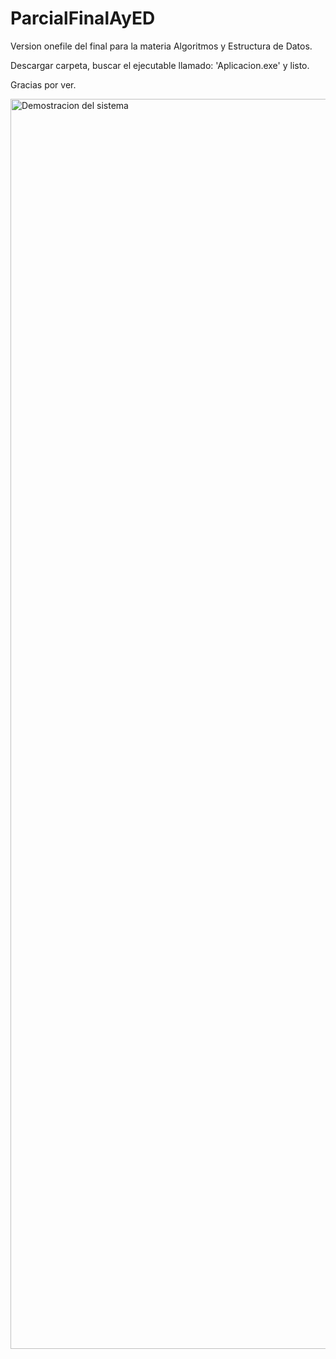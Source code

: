 # ParcialFinalAyED
Version onefile del final para la materia Algoritmos y Estructura de Datos. 

Descargar carpeta, buscar el ejecutable llamado: 'Aplicacion.exe' y listo.

Gracias por ver.

<img alt="Demostracion del sistema" src="https://i.ibb.co/T03py4V/llegada-github.png" width="2000px"/>
